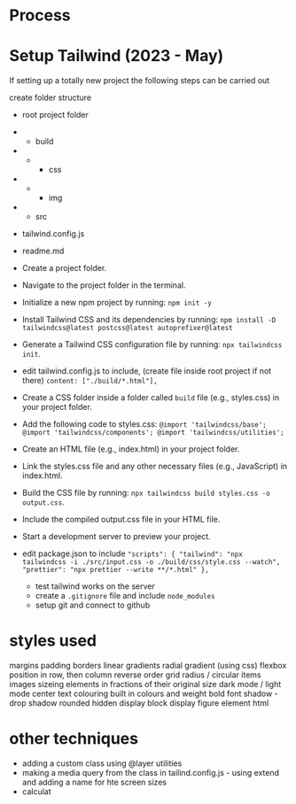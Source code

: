 # Process

# Setup Tailwind (2023 - May)

If setting up a totally new project the following steps can be carried out

create folder structure
 - root project folder
 - - build
 - - - css
 - - - img
 - - src
 - tailwind.config.js
 - readme.md

- Create a project folder.
- Navigate to the project folder in the terminal.
- Initialize a new npm project by running: `npm init -y`
- Install Tailwind CSS and its dependencies by running: 
`npm install -D tailwindcss@latest postcss@latest autoprefixer@latest`
- Generate a Tailwind CSS configuration file by running:
 `npx tailwindcss init`.
 - edit tailwind.config.js to include, (create file inside root project if not there)
`content: ["./build/*.html"],`
- Create a CSS folder inside a folder called `build` file (e.g., styles.css) in your project folder.
- Add the following code to styles.css:
`@import 'tailwindcss/base';
@import 'tailwindcss/components';
@import 'tailwindcss/utilities';`

- Create an HTML file (e.g., index.html) in your project folder.
- Link the styles.css file and any other necessary files (e.g., JavaScript) in index.html.
- Build the CSS file by running: `npx tailwindcss build styles.css -o output.css`.
- Include the compiled output.css file in your HTML file.
- Start a development server to preview your project.
- edit package.json to include
`"scripts": {
    "tailwind": "npx tailwindcss -i ./src/input.css -o ./build/css/style.css --watch",
    "prettier": "npx prettier --write **/*.html"
  },`

  - test tailwind works on the server
  - create a `.gitignore` file and include
  `node_modules`
  - setup git and connect to github


# styles used
margins
padding
borders
linear gradients
radial gradient (using css)
flexbox
position in row, then column reverse order
grid
radius / circular items
images
sizeing elements in fractions of their original size
dark mode / light mode
center text
colouring built in colours and weight
bold font
shadow - drop shadow
rounded
hidden display
block display
figure element html

# other techniques
- adding a custom class using @layer utilities
- making a media query from the class in tailind.config.js - using extend and adding a name for hte screen sizes
- calculat



